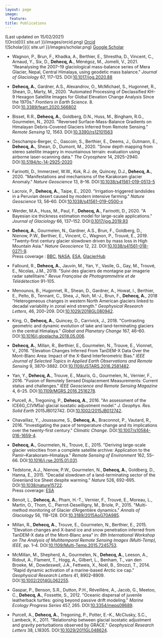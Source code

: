 ```yaml
---
layout: page
image:
  feature:
title: Publications
---
```



(Last updated on 15/02/2021)  
![Orcid]({{ site.url }}/images/orcid.png) [Orcid](http://orcid.org/0000-0002-5157-1183)   
![Scholar]({{ site.url }}/images/scholar.png) [Google Scholar](https://scholar.google.fr/citations?user=4Fk2yxUAAAAJ&hl)   

- Wagnon, P., Brun, F., Khadka, A., Berthier, E., Shrestha, D., Vincent, C., Arnaud, Y., Six, D., **Dehecq, A.**, Ménégoz, M., Jomelli, V., 2021. "Reanalysing the 2007–19 glaciological mass-balance series of Mera Glacier, Nepal, Central Himalaya, using geodetic mass balance." *Journal of Glaciology* 67, 117–125. DOI:[10.1017/jog.2020.88](https://doi.org/10.1017/jog.2020.88)

- **Dehecq, A.**, Gardner, A.S., Alexandrov, O., McMichael, S., Hugonnet, R., Shean, D., Marty, M., 2020. "Automated Processing of Declassified KH-9 Hexagon Satellite Images for Global Elevation Change Analysis Since the 1970s." *Frontiers in Earth Science.* 8. DOI:[10.3389/feart.2020.566802](https://doi.org/10.3389/feart.2020.566802)

- Bisset, R.R., **Dehecq, A.**, Goldberg, D.N., Huss, M., Bingham, R.G., Gourmelen, N., 2020. "Reversed Surface-Mass-Balance Gradients on Himalayan Debris-Covered Glaciers Inferred from Remote Sensing." *Remote Sensing* 12, 1563. DOI:[10.3390/rs12101563](https://doi.org/10.3390/rs12101563)
 
- Deschamps-Berger, C., Gascoin, S., Berthier, E., Deems, J., Gutmann, E., **Dehecq, A.**, Shean, D., Dumont, M., 2020. "Snow depth mapping from stereo satellite imagery in mountainous terrain: evaluation using airborne laser-scanning data." *The Cryosphere* 14, 2925–2940. DOI:[10.5194/tc-14-2925-2020](https://doi.org/10.5194/tc-14-2925-2020)

- Farinotti, D., Immerzeel, W.W., Kok, R.J. de, Quincey, D.J., **Dehecq, A.**, 2020. "Manifestations and mechanisms of the Karakoram glacier Anomaly." *Nature Geoscience* 13, 8–16. DOI:[10.1038/s41561-019-0513-5](https://doi.org/10.1038/s41561-019-0513-5)

- Lacroix, P., **Dehecq, A.**, Taipe, E., 2020. "Irrigation-triggered landslides in a Peruvian desert caused by modern intensive farming." *Nature Geoscience* 13, 56–60. DOI:[10.1038/s41561-019-0500-x](https://doi.org/10.1038/s41561-019-0500-x)

- Werder, M.A., Huss, M., Paul, F., **Dehecq, A.**, Farinotti, D., 2020. "A Bayesian ice thickness estimation model for large-scale applications." *Journal of Glaciology* 66, 137–152. DOI:[0.1017/jog.2019.93](https://doi.org/10.1017/jog.2019.93)

- **Dehecq, A.**, Gourmelen, N., Gardner, A.S., Brun, F., Goldberg, D., Nienow, P.W., Berthier, E., Vincent, C., Wagnon, P., Trouvé, E., 2019. "Twenty-first century glacier slowdown driven by mass loss in High Mountain Asia." *Nature Geoscience* 12, 22. DOI:[10.1038/s41561-018-0271-9](https://doi.org/10.1038/s41561-018-0271-9).  
Press coverage : [BBC](https://www.bbc.com/news/science-environment-46502040), [NASA](https://earthobservatory.nasa.gov/images/144376/ice-loss-slows-down-asian-glaciers), [ESA](https://www.esa.int/Our_Activities/Observing_the_Earth/Space_for_our_climate/Slow_flow_for_glaciers_thinning_in_Asia), [GlacierHub](http://glacierhub.org/2019/01/08/ice-loss-gravity-and-asian-glacier-slowdown/)

- Fallourd, R., **Dehecq, A.**, Jauvin, M., Yan, Y., Vasile, G., Gay, M., Trouvé, E., Nicolas, J.M., 2019. "Suivi des glaciers de montagne par imagerie radar satellitaire." *Revue Française de Photogrammétrie et de Télédétection* 91–105.

- Menounos, B., Hugonnet, R., Shean, D., Gardner, A., Howat, I., Berthier, E., Pelto, B., Tennant, C., Shea, J., Noh, M.-J., Brun, F., **Dehecq, A.**, 2018 "Heterogeneous changes in western North American glaciers linked to decadal variability in zonal wind strength." *Geophysical Research Letters*, 46, 200–209. DOI:[10.1029/2018GL080942](https://doi.org/10.1029/2018GL080942).

- King, O., **Dehecq, A.**, Quincey, D., Carrivick, J., 2018. "Contrasting geometric and dynamic evolution of lake and land-terminating glaciers in the central Himalaya." *Global and Planetary Change* 167, 46–60. DOI:[10.1016/j.gloplacha.2018.05.006](https://doi.org/10.1016/j.gloplacha.2018.05.006).

- **Dehecq, A.**, Millan, R., Berthier, E., Gourmelen, N., Trouve, E., Vionnet, V., 2016. "Elevation Changes Inferred From TanDEM-X Data Over the Mont-Blanc Area: Impact of the X-Band Interferometric Bias." *IEEE Journal of Selected Topics in Applied Earth Observations and Remote Sensing* 9, 3870–3882. DOI:[10.1109/JSTARS.2016.2581482](https://doi.org/10.1109/JSTARS.2016.2581482).

- Yan, Y., **Dehecq, A.**, Trouve, E., Mauris, G., Gourmelen, N., Vernier, F., 2016. "Fusion of Remotely Sensed Displacement Measurements: Current status and challenges." *IEEE Geoscience and Remote Sensing Magazine* 4, 6–25. DOI:[10.1109/MGRS.2016.2516278](https://doi.org/10.1109/MGRS.2016.2516278).

- Purcell, A., Tregoning, P., **Dehecq, A.**, 2016. "An assessment of the ICE6G_C(VM5a) glacial isostatic adjustment model." *J. Geophys. Res. Solid Earth* 2015JB012742. DOI:[10.1002/2015JB012742](https://doi.org/10.1002/2015JB012742).

- Chavaillaz, Y., Joussaume, S., **Dehecq, A.**, Braconnot, P., Vautard, R., 2016. "Investigating the pace of temperature change and its implications over the twenty-first century." *Climatic Change*. DOI:[10.1007/s10584-016-1659-4](https://doi.org/10.1007/s10584-016-1659-4).

- **Dehecq, A.**, Gourmelen, N., Trouve, E., 2015. "Deriving large-scale glacier velocities from a complete satellite archive: Application to the Pamir–Karakoram–Himalaya." *Remote Sensing of Environment* 162, 55–66. DOI:[10.1016/j.rse.2015.01.031](https://doi.org/10.1016/j.rse.2015.01.031).

- Tedstone, A.J., Nienow, P.W., Gourmelen, N., **Dehecq, A.**, Goldberg, D., Hanna, E., 2015. "Decadal slowdown of a land-terminating sector of the Greenland Ice Sheet despite warming." *Nature* 526, 692–695. DOI:[10.1038/nature15722](https://doi.org/10.1038/nature15722).  
Press coverage: [ESA](https://www.esa.int/Our_Activities/Observing_the_Earth/Melting_slows_Greenland_ice_flow)

- Benoit, L., **Dehecq, A.**, Pham, H.-T., Vernier, F., Trouvé, E., Moreau, L., Martin, O., Thom, C., Pierrot-Deseilligny, M., Briole, P., 2015. "Multi-method monitoring of Glacier d’Argentière dynamics." *Annals of Glaciology* 56, 118–128. DOI:[10.3189/2015AoG70A985](https://doi.org/10.3189/2015AoG70A985).

- Millan, R., **Dehecq, A.**, Trouve, E., Gourmelen, N., Berthier, E., 2015. "Elevation changes and X-band ice and snow penetration inferred from TanDEM-X data of the Mont-Blanc area" in: *8th International Workshop on The Analysis of Multitemporal Remote Sensing Images (Multi-Temp), IEEE*, pp. 1–4. DOI:[10.1109/Multi-Temp.2015.7245753](https://doi.org/10.1109/Multi-Temp.2015.7245753).

- McMillan, M., Shepherd, A., Gourmelen, N., **Dehecq, A.**, Leeson, A., Ridout, A., Flament, T., Hogg, A., Gilbert, L., Benham, T., van den Broeke, M., Dowdeswell, J.A., Fettweis, X., Noël, B., Strozzi, T., 2014. "Rapid dynamic activation of a marine-based Arctic ice cap." *Geophysical Research Letters* 41, 8902–8909. DOI:[10.1002/2014GL062255](https://doi.org/10.1002/2014GL062255).

- Gaspar, P., Benson, S.R., Dutton, P.H., Réveillère, A., Jacob, G., Meetoo, C., **Dehecq, A.**, Fossette, S., 2012. "Oceanic dispersal of juvenile leatherback turtles: going beyond passive drift modeling." *Marine Ecology Progress Series* 457, 265. DOI:[10.3354/meps09689](https://doi.org/10.3354/meps09689).

- Purcell, A., **Dehecq, A.**, Tregoning, P., Potter, E.-K., McClusky, S.C., Lambeck, K., 2011. "Relationship between glacial isostatic adjustment and gravity perturbations observed by GRACE." *Geophysical Research Letters* 38, L18305. DOI:[10.1029/2011GL048624](https://doi.org/10.1029/2011GL048624).
